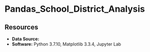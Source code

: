 # Pandas_School_District_Analysis
## Resources

- **Data Source:** 
- **Software:** Python 3.7.10, Matplotlib 3.3.4, Jupyter Lab

